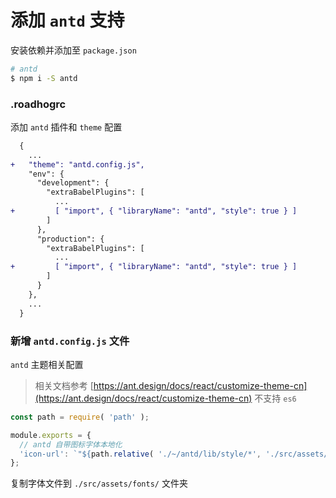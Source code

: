 # 添加 `antd` 支持

安装依赖并添加至 `package.json`

```bash
# antd
$ npm i -S antd
```

### .roadhogrc

添加 `antd` 插件和 `theme` 配置

```diff
  {
    ...
+   "theme": "antd.config.js",
    "env": {
      "development": {
        "extraBabelPlugins": [
          ...
+         [ "import", { "libraryName": "antd", "style": true } ]
        ]
      },
      "production": {
        "extraBabelPlugins": [
          ...
+         [ "import", { "libraryName": "antd", "style": true } ]
        ]
      }
    },
    ...
  }
```

### 新增 `antd.config.js` 文件

`antd` 主题相关配置

> 相关文档参考 [https://ant.design/docs/react/customize-theme-cn](https://ant.design/docs/react/customize-theme-cn)
> 不支持 `es6`

```js
const path = require( 'path' );

module.exports = {
  // antd 自带图标字体本地化
  'icon-url': `"${path.relative( './~/antd/lib/style/*', './src/assets/fonts/iconfont' )}"`
};
```

复制字体文件到 `./src/assets/fonts/` 文件夹

